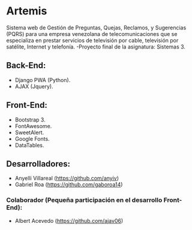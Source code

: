 # Artemis
Sistema web de Gestión de Preguntas, Quejas, Reclamos, y Sugerencias (PQRS) para una empresa venezolana de telecomunicaciones que se especializa en prestar servicios de televisión por cable, televisión por satélite, Internet y telefonía. -Proyecto final de la asignatura: Sistemas 3.

## Back-End:

* Django PWA (Python).
* AJAX (Jquery).

## Front-End:
* Bootstrap 3.
* FontAwesome.
* SweetAlert.
* Google Fonts.
* DataTables.

## Desarrolladores:
* Anyelli Villareal (https://github.com/anyiv)
* Gabriel Roa (https://github.com/gaboroa14)

### Colaborador (Pequeña participación en el desarrollo Front-End): 
* Albert Acevedo (https://github.com/ajav06)

